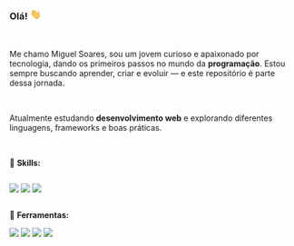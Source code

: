 
<h3>Olá! <img width="20px" src="assets/to_readme/hi.gif" alt="Emoji de Olá"></h3>
<br>
<p>
  Me chamo Miguel Soares, sou um jovem curioso e apaixonado por tecnologia, dando os primeiros passos no mundo da <strong>programação</strong>.
  Estou sempre buscando aprender, criar e evoluir — e este repositório é parte dessa jornada.
</p>
<br>
<p>
  Atualmente estudando <strong>desenvolvimento web</strong> e explorando diferentes linguagens, frameworks e boas práticas.
</p>
<br>

:brain: **Skills:** <br>

<div style="display: inline-block">

  <img src="https://img.shields.io/badge/HTML5-E34F26?style=for-the-badge&logo=html5&logoColor=white"> <img src="https://img.shields.io/badge/CSS3-1572B6?style=for-the-badge&logo=css3&logoColor=white"> <img src="https://img.shields.io/badge/JavaScript-F7DF1E?style=for-the-badge&logo=javascript&logoColor=black">

</div>

:toolbox: **Ferramentas:** <br>

<div>
  <img src="https://img.shields.io/badge/Visual%20Studio%20Code-0078d7.svg?style=for-the-badge&logo=visual-studio-code&logoColor=white"> <img src="https://img.shields.io/badge/Windows-0078D6?style=for-the-badge&logo=windows&logoColor=white"> <img src="https://img.shields.io/badge/gimp-5C5543?style=for-the-badge&logo=gimp&logoColor=white"> <img src="https://img.shields.io/badge/Brave-FF1B2D?style=for-the-badge&logo=Brave&logoColor=white">  
</div>

</div>

